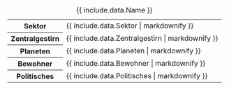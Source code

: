 <table>
    <caption>{{ include.data.Name }}</caption>
    <tbody>
        <tr><th>Sektor</th><td>{{ include.data.Sektor | markdownify }}</td></tr>
        <tr><th>Zentralgestirn</th><td>{{ include.data.Zentralgestirn | markdownify }}</td></tr>
        <tr><th>Planeten</th><td>{{ include.data.Planeten | markdownify }}</td></tr>
        <tr><th>Bewohner</th><td>{{ include.data.Bewohner | markdownify }}</td></tr>
        <tr><th>Politisches</th><td>{{ include.data.Politisches | markdownify }}</td></tr>
    </tbody>
</table>